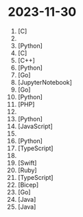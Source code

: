 # 2023-11-30

1. [](https://github.comundefined "store all agent's system prompt") [C]
2. [](https://github.comundefined "leaked prompts of GPTs") 
3. [](https://github.comundefined "") [Python]
4. [](https://github.comundefined "Jailed iOS app that can install IPAs permanently with arbitary entitlements and root helpers because it trolls Apple") [C]
5. [](https://github.comundefined "JSON for Modern C++") [C++]
6. [](https://github.comundefined "Build ChatGPT over your data, all with natural language") [Python]
7. [](https://github.comundefined "🔥 🔥 🔥 现代化、开源的 Linux 服务器运维管理面板。") [Go]
8. [](https://github.comundefined "") [JupyterNotebook]
9. [](https://github.comundefined "gRPC to JSON proxy generator following the gRPC HTTP spec") [Go]
10. [](https://github.comundefined "分享 GitHub 上有趣、入门级的开源项目。Share interesting, entry-level open source projects on GitHub.") [Python]
11. [](https://github.comundefined "A PHP client library for accessing Google APIs") [PHP]
12. [](https://github.comundefined "") 
13. [](https://github.comundefined "Ongoing research training transformer models at scale") [Python]
14. [](https://github.comundefined "A better IP Toolbox. Easy to check what's your IPs, IP informations, check for DNS leaks, examine WebRTC connections, and test website availability. || 🇨🇳 一个更好的 IP 工具箱。可以查看IP、IP 信息（代理前后）、检查 DNS 泄露、检查 WebRTC 连接、测试网站可用性等。") [JavaScript]
15. [](https://github.comundefined "A Collection of application ideas which can be used to improve your coding skills.") 
16. [](https://github.comundefined "Comprehensive Python Cheatsheet") [Python]
17. [](https://github.comundefined "🔥 🔥 🔥 Open Source JIRA, Linear and Height Alternative. Plane helps you track your issues, epics, and product roadmaps in the simplest way possible.") [TypeScript]
18. [](https://github.comundefined "declaration of genesis") 
19. [](https://github.comundefined "A library for building applications in a consistent and understandable way, with composition, testing, and ergonomics in mind.") [Swift]
20. [](https://github.comundefined "🚀 The easiest way to automate building and releasing your iOS and Android apps") [Ruby]
21. [](https://github.comundefined "Your GenAI Second Brain 🧠 A personal productivity assistant ⚡️🤖 Chat with your files (PDF, CSV, ...) & apps using GPT 3.5 / 4 turbo, Private, Anthropic, VertexAI, Ollama, LLMs, that you can share with users ! Local & Private alternative to OpenAI GPTs.") [TypeScript]
22. [](https://github.comundefined "Azure Quickstart Templates") [Bicep]
23. [](https://github.comundefined "Random fake data generator written in go") [Go]
24. [](https://github.comundefined "Telegram for Android source") [Java]
25. [](https://github.comundefined "") [Java]
